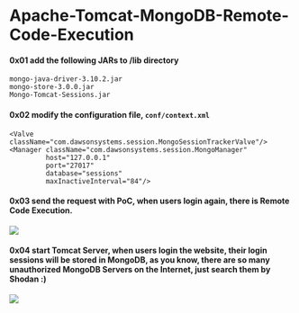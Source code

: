 # Apache-Tomcat-MongoDB-Remote-Code-Execution

#### 0x01 add the following JARs to /lib directory

```
mongo-java-driver-3.10.2.jar
mongo-store-3.0.0.jar
Mongo-Tomcat-Sessions.jar
```

#### 0x02 modify the configuration file, `` conf/context.xml ``

```
<Valve className="com.dawsonsystems.session.MongoSessionTrackerValve"/>
<Manager className="com.dawsonsystems.session.MongoManager" 
         host="127.0.0.1" 
         port="27017" 
         database="sessions" 
         maxInactiveInterval="84"/>
```

#### 0x03 send the request with PoC, when users login again, there is Remote Code Execution.

<img src="https://github.com/pyn3rd/Apache-Tomcat-MongoDB-Remote-Code-Execution/blob/master/tomcat-mongo.gif">

#### 0x04 start Tomcat Server, when users login the website, their login sessions will be stored in MongoDB, as you know, there are so many unauthorized MongoDB Servers on the Internet, just search them by Shodan :)
<img src="https://github.com/pyn3rd/Apache-Tomcat-MongoDB-Remote-Code-Execution/blob/master/shodan.png">

